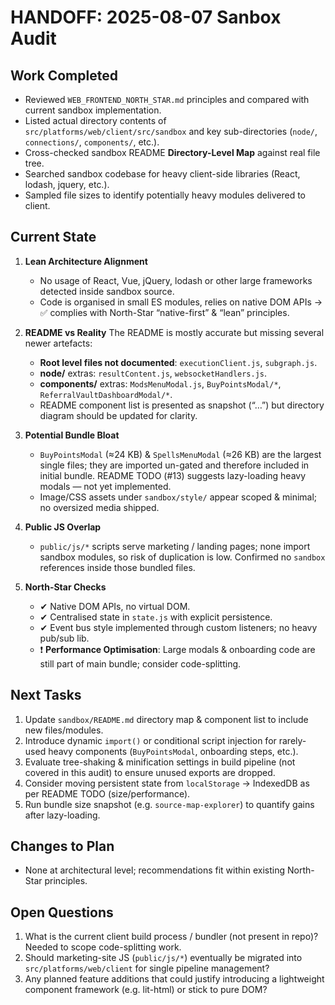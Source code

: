 # HANDOFF: 2025-08-07 Sanbox Audit

## Work Completed
- Reviewed `WEB_FRONTEND_NORTH_STAR.md` principles and compared with current sandbox implementation.
- Listed actual directory contents of `src/platforms/web/client/src/sandbox` and key sub-directories (`node/`, `connections/`, `components/`, etc.).
- Cross-checked sandbox README **Directory-Level Map** against real file tree.
- Searched sandbox codebase for heavy client-side libraries (React, lodash, jquery, etc.).
- Sampled file sizes to identify potentially heavy modules delivered to client.

## Current State
1. **Lean Architecture Alignment**
   - No usage of React, Vue, jQuery, lodash or other large frameworks detected inside sandbox source.
   - Code is organised in small ES modules, relies on native DOM APIs → ✅ complies with North-Star “native-first” & “lean” principles.

2. **README vs Reality**
   The README is mostly accurate but missing several newer artefacts:
   - **Root level files not documented**: `executionClient.js`, `subgraph.js`.
   - **node/** extras: `resultContent.js`, `websocketHandlers.js`.
   - **components/** extras: `ModsMenuModal.js`, `BuyPointsModal/*`, `ReferralVaultDashboardModal/*`.
   - README component list is presented as snapshot (“…”) but directory diagram should be updated for clarity.

3. **Potential Bundle Bloat**
   - `BuyPointsModal` (≈24 KB) & `SpellsMenuModal` (≈26 KB) are the largest single files; they are imported un-gated and therefore included in initial bundle. README TODO (#13) suggests lazy-loading heavy modals — not yet implemented.
   - Image/CSS assets under `sandbox/style/` appear scoped & minimal; no oversized media shipped.

4. **Public JS Overlap**
   - `public/js/*` scripts serve marketing / landing pages; none import sandbox modules, so risk of duplication is low. Confirmed no `sandbox` references inside those bundled files.

5. **North-Star Checks**
   - ✔ Native DOM APIs, no virtual DOM.
   - ✔ Centralised state in `state.js` with explicit persistence.
   - ✔ Event bus style implemented through custom listeners; no heavy pub/sub lib.
   - ❗ **Performance Optimisation**: Large modals & onboarding code are still part of main bundle; consider code-splitting.

## Next Tasks
1. Update `sandbox/README.md` directory map & component list to include new files/modules.
2. Introduce dynamic `import()` or conditional script injection for rarely-used heavy components (`BuyPointsModal`, onboarding steps, etc.).
3. Evaluate tree-shaking & minification settings in build pipeline (not covered in this audit) to ensure unused exports are dropped.
4. Consider moving persistent state from `localStorage` → IndexedDB as per README TODO (size/performance).
5. Run bundle size snapshot (e.g. `source-map-explorer`) to quantify gains after lazy-loading.

## Changes to Plan
- None at architectural level; recommendations fit within existing North-Star principles.

## Open Questions
1. What is the current client build process / bundler (not present in repo)? Needed to scope code-splitting work.
2. Should marketing-site JS (`public/js/*`) eventually be migrated into `src/platforms/web/client` for single pipeline management?
3. Any planned feature additions that could justify introducing a lightweight component framework (e.g. lit-html) or stick to pure DOM? 